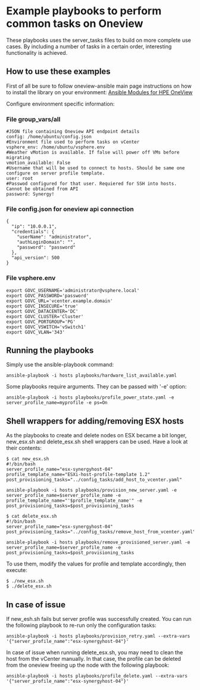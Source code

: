 # Example playbooks to perform common tasks on Oneview

These playbooks uses the server_tasks files to build on more complete use cases. By including a number of tasks in a certain order, interesting functionality is achieved.

## How to use these examples

First of all be sure to follow oneview-ansible main page instructions on how to install the library on your environment: [Ansible Modules for HPE OneView](https://github.com/HewlettPackard/oneview-ansible)


Configure environment specific information:

### File group_vars/all
~~~
#JSON file containing Oneview API endpoint details
config: /home/ubuntu/config.json
#Environment file used to perform tasks on vCenter
vsphere_env: /home/ubuntu/vsphere.env
#Weather vMotion is available. If false will power off VMs before migrating
vmotion_available: False
#Username that will be used to connect to hosts. Should be same one configure on server profile template.
user: root
#Passwod configured for that user. Requiered for SSH into hosts. Cannot be obtained from API
password: Synergy!
~~~

### File config.json for oneview api connection
~~~
{
  "ip": "10.0.0.1",
  "credentials": {
    "userName": "administrator",
    "authLoginDomain": "",
    "password": "password"
  },
  "api_version": 500
}
~~~

### File vsphere.env
~~~
export GOVC_USERNAME='administrator@vsphere.local'
export GOVC_PASSWORD='password'
export GOVC_URL='vcenter.example.domain'
export GOVC_INSECURE='true'
export GOVC_DATACENTER='DC'
export GOVC_CLUSTER='Cluster'
export GOVC_PORTGROUP='PG'
export GOVC_VSWITCH='vSwitch1'
export GOVC_VLAN='343'
~~~ 


## Running the playbooks
Simply use the ansible-playbook command:
~~~
ansible-playbook -i hosts playbooks/hardware_list_available.yaml
~~~

Some playbooks require arguments. They can be passed with '-e' option:
~~~
ansible-playbook -i hosts playbooks/profile_power_state.yaml -e server_profile_name=myprofile -e ps=On
~~~

## Shell wrappers for adding/removing ESX hosts
As the playbooks to create and delete nodes on ESX became a bit longer, new_esx.sh and delete_esx.sh shell wrappers can be used. Have a look at their contents:
~~~
$ cat new_esx.sh
#!/bin/bash
server_profile_name="esx-synergyhost-04"
profile_template_name="ESXi-host-profile-template 1.2"
post_provisioning_tasks="../config_tasks/add_host_to_vcenter.yaml"

ansible-playbook -i hosts playbooks/provision_new_server.yaml -e server_profile_name=$server_profile_name -e profile_template_name="'$profile_template_name'" -e post_provisioning_tasks=$post_provisioning_tasks

$ cat delete_esx.sh
#!/bin/bash
server_profile_name="esx-synergyhost-04"
post_provisioning_tasks="../config_tasks/remove_host_from_vcenter.yaml"

ansible-playbook -i hosts playbooks/remove_provisioned_server.yaml -e server_profile_name=$server_profile_name -e post_provisioning_tasks=$post_provisioning_tasks
~~~

To use them, modify the values for profile and template accordingly, then execute:
~~~
$ ./new_esx.sh
$ ./delete_esx.sh
~~~

## In case of issue

If new_esh.sh fails but server profile was successfully created. You can run the following playbook to re-run only the configuration tasks:
~~~
ansible-playbook -i hosts playbooks/provision_retry.yaml --extra-vars '{"server_profile_name":"esx-synergyhost-04"}'
~~~

In case of issue when running delete_esx.sh, you may need to clean the host from the vCenter manually. In that case, the profile can be deleted from the oneview freeing up the node with the following playbook:
~~~
ansible-playbook -i hosts playbooks/profile_delete.yaml --extra-vars '{"server_profile_name":"esx-synergyhost-04"}'
~~~
